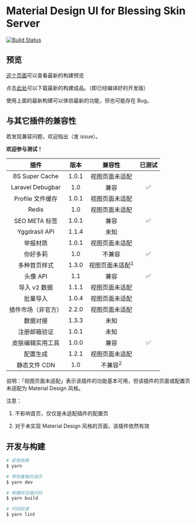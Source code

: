 # Material Design UI for Blessing Skin Server
[![Build Status](https://circleci.com/gh/g-plane/md-ui-for-bs/tree/master.svg?style=shield)](https://circleci.com/gh/g-plane/md-ui-for-bs)

## 预览
[这个页面](https://g-plane.github.io/md-ui-for-bs/)可以查看最新的构建预览

点击[此处](https://circleci.com/api/v1.1/project/github/g-plane/md-ui-for-bs/latest/artifacts/0/$CIRCLE_ARTIFACTS/md_ui.zip)可以下载最新的构建成品。（即已经编译好的开发版）

使用上面的最新构建可以体验最新的功能，但也可能存在 Bug。

## 与其它插件的兼容性

若发现兼容问题，欢迎指出（发 issue）。

**欢迎参与测试！**

|插件|版本|兼容性|已测试|
|:-----:|:----:|:------:|:------:|
|BS Super Cache|1.0.1|视图页面未适配||
|Laravel Debugbar|1.0|兼容|✅|
|Profile 文件缓存|1.0.1|视图页面未适配||
|Redis|1.0|视图页面未适配||
|SEO META 标签|1.0.1|兼容|✅|
|Yggdrasil API|1.1.4|未知||
|举报材质|1.0.1|视图页面未适配||
|你好多莉|1.0|不兼容|✅|
|多种首页样式|1.3.0|视图页面未适配<sup>1</sup>||
|头像 API|1.1|兼容|✅|
|导入 v2 数据|1.1.1|视图页面未适配||
|批量导入|1.0.4|视图页面未适配||
|插件市场（非官方）|2.2.0|视图页面未适配||
|数据对接|1.3.3|未知||
|注册邮箱验证|1.0.1|未知||
|皮肤编辑实用工具|1.0.0|兼容|✅|
|配置生成|1.2.1|视图页面未适配||
|静态文件 CDN|1.0|不兼容<sup>2</sup>||

说明：「视图页面未适配」表示该插件的功能基本可用，但该插件的页面或配置页未适配为 Material Design 风格。

注意：

1. 不影响首页，仅仅是未适配插件的配置页

2. 对于未实现 Material Design 风格的页面，该插件依然有效

## 开发与构建

``` bash
# 安装依赖
$ yarn

# 带热重载的演示
$ yarn dev

# 构建并压缩代码
$ yarn build

# 代码检查
$ yarn lint
```
